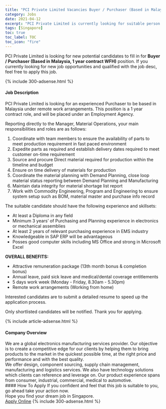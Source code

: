 ```yaml
---
title: "PCI Private Limited Vacancies Buyer / Purchaser (Based in Malaysia, 1 year contract WFH)" 
category: Jobs 
date: 2021-04-12 
excerpt: "PCI Private Limited is currently looking for suitable person to fill in the Buyer / Purchaser (Based in Malaysia, 1 year contract WFH) which based in Singapore" 
tags: [Singapore] 
toc: true 
toc_label: TOC 
toc_icon: "fire" 
--- 
```


<p>PCI Private Limited is looking for new potential candidates to fill in for <b>Buyer / Purchaser (Based in Malaysia, 1 year contract WFH)</b> position. If you currently looking for new job opportunities and qualified with the job desc, feel free to apply this job.
</p>{% include 300-adsense.html %} 
<div><div><h4>Job Description</h4></div><div><div><span><div><p>PCI Private Limited is looking for an experienced Purchaser to be based in Malaysia under remote work arrangements. This position is a 1 year contract role, and will be placed under an Employment Agency.</p><p>Reporting directly to the Manager, Material Operations, your main responsibilities and roles are as follows:</p><ol><li>Coordinate with team members to ensure the availability of parts to meet production requirement in fast paced environment</li><li>Expedite parts as required and establish delivery dates required to meet customer on-time requirement</li><li>Source and procure Direct material required for production within the timeline and budget</li><li>Ensure on time delivery of materials for production</li><li>Coordinate the material planning with Demand Planning, close loop material status reporting between Demand Planning and Manufacturing</li><li>Maintain data integrity for material shortage list report</li><li>Work with Commodity Engineering, Program and Engineering to ensure system setup such as BOM, material master and purchase info record</li></ol><p>The suitable candidate should have the following experience and skillsets:</p><ul><li>At least a Diploma in any field</li><li>Minimum 3 years&#8217; of Purchasing and Planning experience in electronics or mechanical assemblies</li><li>At least 2 years of relevant purchasing experience in EMS industry</li><li>Knowledgeable in SAP ERP will be advantageous</li><li>Posses good computer skills including MS Office and strong in Microsoft Excel</li></ul><p><strong>OVERALL BENEFITS:</strong></p><ul><li>Attractive remuneration package (13th month bonus &amp; completion bonus)</li><li>Annual leave, paid sick leave and medical/dental coverage entitlements</li><li>5 days work week (Monday - Friday, 8.30am - 5.30pm)</li><li>Remote work arrangements (Working from home)</li></ul><p>Interested candidates are to submit a detailed resume to speed up the application process.</p><p>Only shortlisted candidates will be notified. Thank you for applying.</p></div></span></div></div></div> 
{% include article-adsense.html %} 
<div><div><h4>Company Overview</h4></div><div><div><span><div><div>
<div>
<div>
<div>We are a global electronics manufacturing services provider. Our objective is to create a competitive edge for our clients by helping them to bring products to the market in the quickest possible time, at the right price and performance and with the best quality.</div>
<div>We offer design, component sourcing, supply chain management, manufacturing and logistics services. We also have technology solutions which clients can reference and leverage on. Our product experience spans from consumer, industrial, commercial, medical to automotive.</div>
</div>
</div>
</div></div></span></div></div></div> 
#### How To Apply 
If you confident and feel that this job is suitable to you, go ahead take your action now. <br/> 
Hope you find your dream job in Singapore. <br/> 
<a href="https://www.jobstreet.com.my/en/job/buyer-purchaser-based-in-malaysia-1-year-contract-wfh-8469764/origin/sg?jobId=jobstreet-sg-job-8469764&" class="btn btn--info" target="_blank" rel="nofollow noopenner">Apply Online</a> 
{% include 300-adsense.html %} 